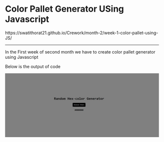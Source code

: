 <h1>Color Pallet Generator USing Javascript</h1>
https://swatithorat21.github.io/Crework/month-2/week-1-color-pallet-using-JS/
<hr>
<p>In the First week of second month we have to create color pallet generator using Javascript</p>
<p>Below is the output of code</p>
<img src= "images\color pallet.JPG">
